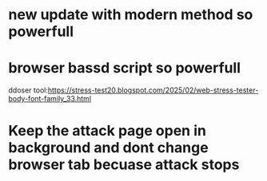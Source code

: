 # new update with modern method so powerfull
# browser bassd script so powerfull
 ddoser tool:https://stress-test20.blogspot.com/2025/02/web-stress-tester-body-font-family_33.html
# Keep the attack page open in background and dont change browser tab becuase attack stops
